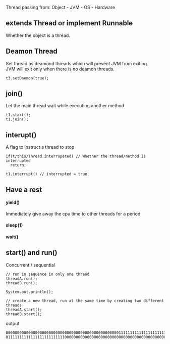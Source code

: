 
Thread passing from: Object - JVM - OS - Hardware  

## extends Thread or implement Runnable
Whether the object is a thread.  


## Deamon Thread
Set thread as deamond threads which will prevent JVM from exiting.  
JVM will exit only when there is no deamon threads.  
```
t3.setDaemon(true);
```
## join() 
Let the main thread wait while executing another method  
```
t1.start();
t1.join();
```

## interupt()
A flag to instruct a thread to stop
```
if(t/this/Thread.interrupeted) // Whether the thread/method is interrupted
  return;

t1.interrupt() // interrupted = true
```

## Have a rest
#### yield()
Immediately give away the cpu time to other threads for a period
#### sleep(1)
#### wait()

## start() and run()
Concurrent / sequential 
```
// run in sequence in only one thread
threadA.run();
threadB.run();

System.out.println();

// create a new thread, run at the same time by creating two different threads
threadA.start();
threadB.start();
```
output  
```
0000000000000000000000000000000000000000000000000011111111111111111111111111111111111111111111111111
0111111111111111111111111100000000000000000000000000000000000000000000000001111111111111111111111111
```
